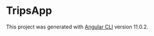 # TripsApp

This project was generated with [Angular CLI](https://github.com/angular/angular-cli) version 11.0.2.
